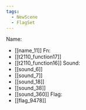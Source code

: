 ```yaml
---
tags:
  - NewScene
  - FlagSet
---
```

Name:
- [[name_11]]
Fn:
- [[t2110_function17]]
- [[t2110_function16]]
Sound:
- [[sound_6]]
- [[sound_7]]
- [[sound_18]]
- [[sound_38]]
- [[sound_360]]
Flag:
- [[flag_9478]]
